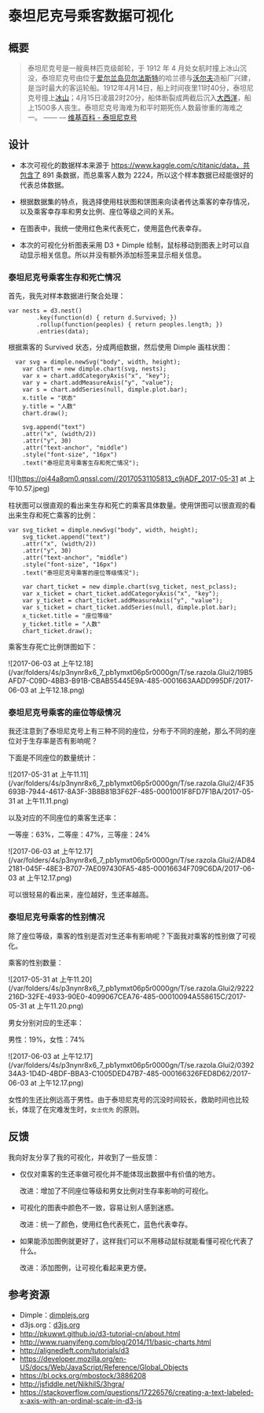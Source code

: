 # 泰坦尼克号乘客数据可视化

## 概要

>  泰坦尼克号是一艘奥林匹克级邮轮，于 1912 年 4 月处女航时撞上冰山沉没，泰坦尼克号由位于[爱尔兰岛](http://baike.baidu.com/item/%E7%88%B1%E5%B0%94%E5%85%B0%E5%B2%9B)[贝尔法斯特](http://baike.baidu.com/item/%E8%B4%9D%E5%B0%94%E6%B3%95%E6%96%AF%E7%89%B9)的哈兰德与[沃尔夫](http://baike.baidu.com/item/%E6%B2%83%E5%B0%94%E5%A4%AB)造船厂兴建，是当时最大的客运轮船。1912年4月14日，船上时间夜里11时40分，泰坦尼克号撞上[冰山](http://baike.baidu.com/item/%E5%86%B0%E5%B1%B1/6379)；4月15日凌晨2时20分，船体断裂成两截后沉入[大西洋](http://baike.baidu.com/item/%E5%A4%A7%E8%A5%BF%E6%B4%8B/10883)，船上1500多人丧生。泰坦尼克号海难为和平时期死伤人数最惨重的海难之一。  —— —  [维基百科 - 泰坦尼克号](https://www.wikiwand.com/zh/%E6%B3%B0%E5%9D%A6%E5%B0%BC%E5%85%8B%E5%8F%B7)



## 设计

- 本次可视化的数据样本来源于 https://www.kaggle.com/c/titanic/data，共包含了 891 条数据，而总乘客人数为 2224，所以这个样本数据已经能很好的代表总体数据。


- 根据数据集的特点，我选择使用柱状图和饼图来向读者传达乘客的幸存情况，以及乘客幸存率和男女比例、座位等级之间的关系。
- 在图表中，我统一使用红色来代表死亡，使用蓝色代表幸存。
- 本次的可视化分析图表采用 D3 + Dimple 绘制，鼠标移动到图表上时可以自动显示相关信息。所以并没有额外添加标签来显示相关信息。

### 泰坦尼克号乘客生存和死亡情况

首先，我先对样本数据进行聚合处理：

```
var nests = d3.nest()
        .key(function(d) { return d.Survived; })
        .rollup(function(peoples) { return peoples.length; })
        .entries(data);
```

根据乘客的 Survived 状态，分成两组数据，然后使用 Dimple 画柱状图：

```
  var svg = dimple.newSvg("body", width, height);
    var chart = new dimple.chart(svg, nests);
    var x = chart.addCategoryAxis("x", "key");
    var y = chart.addMeasureAxis("y", "value");
    var s = chart.addSeries(null, dimple.plot.bar);
    x.title = "状态"
    y.title = "人数"
    chart.draw();

    svg.append("text")
    .attr("x", (width/2))
    .attr("y", 30)
    .attr("text-anchor", "middle")
    .style("font-size", "16px")
    .text("泰坦尼克号乘客生存和死亡情况");
```

![](https://oj44a8qm0.qnssl.com//20170531105813_c9jADF_2017-05-31 at 上午10.57.jpeg)

柱状图可以很直观的看出来生存和死亡的乘客具体数量。使用饼图可以很直观的看出来生存和死亡乘客的比例：

```
var svg_ticket = dimple.newSvg("body", width, height);
    svg_ticket.append("text")
    .attr("x", (width/2))
    .attr("y", 30)
    .attr("text-anchor", "middle")
    .style("font-size", "16px")
    .text("泰坦尼克号乘客的座位等级情况");

    var chart_ticket = new dimple.chart(svg_ticket, nest_pclass);
    var x_ticket = chart_ticket.addCategoryAxis("x", "key");
    var y_ticket = chart_ticket.addMeasureAxis("y", "value");
    var s_ticket = chart_ticket.addSeries(null, dimple.plot.bar);
    x_ticket.title = "座位等级"
    y_ticket.title = "人数"
    chart_ticket.draw();
```

乘客生存死亡比例饼图如下：

![2017-06-03 at 上午12.18](/var/folders/4s/p3nynr8x6_7_pb1ymxt06p5r0000gn/T/se.razola.Glui2/19B5AFD7-C09D-4BB3-B91B-CBAB55445E9A-485-0001663AADD995DF/2017-06-03 at 上午12.18.png)

### 泰坦尼克号乘客的座位等级情况

我还注意到了泰坦尼克号上有三种不同的座位，分布于不同的座舱，那么不同的座位对于生存率是否有影响呢？

下面是不同座位的数量统计：

![2017-05-31 at 上午11.11](/var/folders/4s/p3nynr8x6_7_pb1ymxt06p5r0000gn/T/se.razola.Glui2/4F35693B-7944-4617-8A3F-3B8B81B3F62F-485-0001001F8FD7F1BA/2017-05-31 at 上午11.11.png)



以及对应的不同座位的乘客生还率：

一等座：63%，二等座：47%，三等座：24%

![2017-06-03 at 上午12.17](/var/folders/4s/p3nynr8x6_7_pb1ymxt06p5r0000gn/T/se.razola.Glui2/AD842181-045F-48E3-B707-7AE097430FA5-485-00016634F709C6DA/2017-06-03 at 上午12.17.png)

可以很轻易的看出来，座位越好，生还率越高。

### 泰坦尼克号乘客的性别情况

除了座位等级，乘客的性别是否对生还率有影响呢？下面我对乘客的性别做了可视化。

乘客的性别数量：

![2017-05-31 at 上午11.20](/var/folders/4s/p3nynr8x6_7_pb1ymxt06p5r0000gn/T/se.razola.Glui2/9222216D-32FE-4933-90E0-4099067CEA76-485-00010094A558615C/2017-05-31 at 上午11.20.png)

男女分别对应的生还率：

男性：19%，女性：74%

![2017-06-03 at 上午12.17](/var/folders/4s/p3nynr8x6_7_pb1ymxt06p5r0000gn/T/se.razola.Glui2/039234A3-1D4D-4BDF-BBA3-C1005DED47B7-485-000166326FED8D62/2017-06-03 at 上午12.17.png)

女性的生还比例远高于男性。由于泰坦尼克号的沉没时间较长，救助时间也比较长，体现了在灾难发生时，`女士优先` 的原则。



## 反馈

我向好友分享了我的可视化，并收到了一些反馈：

- 仅仅对乘客的生还率做可视化并不能体现出数据中有价值的地方。

  改进：增加了不同座位等级和男女比例对生存率影响的可视化。

- 可视化的图表中颜色不一致，容易让别人感到迷惑。

  改进：统一了颜色，使用红色代表死亡，蓝色代表幸存。

- 如果能添加图例就更好了，这样我们可以不用移动鼠标就能看懂可视化代表了什么。

  改进：添加图例，让可视化看起来更方便。


## 参考资源

- Dimple：[dimplejs.org](http://dimplejs.org)
- d3js.org：[d3js.org](https://d3js.org)
- http://pkuwwt.github.io/d3-tutorial-cn/about.html
- http://www.ruanyifeng.com/blog/2014/11/basic-charts.html
- http://alignedleft.com/tutorials/d3
- https://developer.mozilla.org/en-US/docs/Web/JavaScript/Reference/Global_Objects
- https://bl.ocks.org/mbostock/3886208
- http://jsfiddle.net/NikhilS/3hgra/
- https://stackoverflow.com/questions/17226576/creating-a-text-labeled-x-axis-with-an-ordinal-scale-in-d3-js